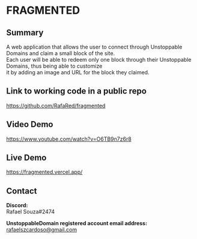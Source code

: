 # FRAGMENTED
## Summary
A web application that allows the user to connect through Unstoppable Domains and claim a small block of the site.  
Each user will be able to redeem only one block through their Unstoppable Domains, thus being able to customize  
it by adding an image and URL for the block they claimed.
    
## Link to working code in a public repo
https://github.com/RafaRed/fragmented

## Video Demo
https://www.youtube.com/watch?v=O6TB9n7z6r8

## Live Demo
https://fragmented.vercel.app/

## Contact
**Discord:**  
Rafael Souza#2474  

**UnstoppableDomain registered account email address:**  
rafaelszcardoso@gmail.com

